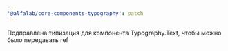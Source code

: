 ```yaml
---
'@alfalab/core-components-typography': patch
---
```


Подправлена типизация для компонента Typography.Text, чтобы можно было передавать ref
